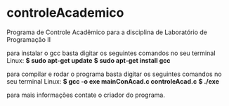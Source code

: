 # controleAcademico
Programa de Controle Acadêmico para a disciplina de Laboratório de Programação II


para instalar o gcc basta digitar os seguintes comandos no seu terminal Linux:
**$ sudo apt-get update**
**$ sudo apt-get install gcc**

para compilar e rodar o programa basta digitar os seguintes comandos no seu terminal Linux:
**$ gcc -o exe mainConAcad.c controleAcad.c**
**$ ./exe**

para mais informações contate o criador do programa.
